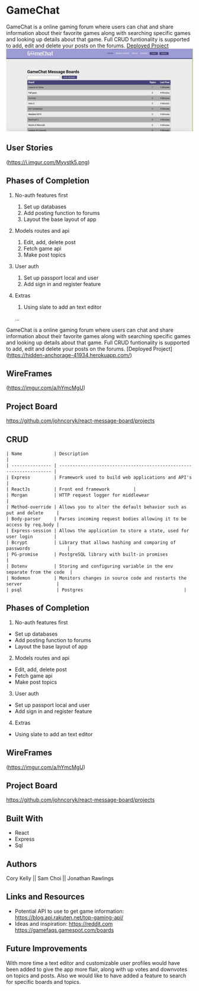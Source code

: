 # GameChat 

GameChat is a online gaming forum where users can chat and share information about their favorite games along with searching specific games and looking up details about that game. Full CRUD funtionality is supported to add, edit and delete your posts on the forums. [Deployed Project](https://dry-mountain-75273.herokuapp.com/)
![Image of Homescreen](./client/src/img/Homepage.png)

## User Stories
(https://i.imgur.com/Myvstk5.png)

## Phases of Completion
1. No-auth features first
    1. Set up databases
    2. Add posting function to forums
    3. Layout the base layout of app
2. Models routes and api
    1. Edit, add, delete post
    2. Fetch game api 
    3. Make post topics
3. User auth 
    1. Set up passport local and user
    2. Add sign in and register feature
    
4. Extras
    1. Using slate to add an text editor
    
    ...

GameChat is a online gaming forum where users can chat and share information about their favorite games along with searching specific games and looking up details about that game. Full CRUD funtionality is supported to add, edit and delete your posts on the forums. [Deployed Project] (https://hidden-anchorage-41934.herokuapp.com/)



## WireFrames
(https://imgur.com/a/hYmcMgU)

## Project Board
https://github.com/johncoryk/react-message-board/projects

## CRUD 
```
| Name            | Description                                                         |
| --------------- | ------------------------------------------------------------------- |
| Express         | Framework used to build web applications and API's                  |
| ReactJs         | Front end framework         |
| Morgan          | HTTP request logger for middlewear                                  |
| Method-override | Allows you to alter the default behavior such as put and delete     |
| Body-parser     | Parses incoming request bodies allowing it to be access by req.body |
| Express-session | Allows the application to store a state, used for user login        |
| Bcrypt          | Library that allows hashing and comparing of passwords              |
| PG-promise      | PostgreSQL library with built-in promises                           |
| Dotenv          | Storing and configuring variable in the env separate from the code  |
| Nodemon         | Monitors changes in source code and restarts the server             |
| psql             | Postgres                                      |

```

## Phases of Completion
1. No-auth features first
  - Set up databases
  - Add posting function to forums
  - Layout the base layout of app
2. Models routes and api
  - Edit, add, delete post
  - Fetch game api 
  - Make post topics
3. User auth 
  - Set up passport local and user
  - Add sign in and register feature
    
4. Extras
  - Using slate to add an text editor
    

## WireFrames
(https://imgur.com/a/hYmcMgU)

## Project Board
https://github.com/johncoryk/react-message-board/projects



## Built With
- React
- Express
- Sql

## Authors

Cory Kelly  ||  Sam Choi || Jonathan Rawlings 

## Links and Resources 
- Potential API to use to get game information: https://blog.api.rakuten.net/top-gaming-api/
- Ideas and inspiration: https://reddit.com https://gamefaqs.gamespot.com/boards




## Future Improvements
With more time a text editor and customizable user profiles would have been added to give the app more flair, along with up votes and downvotes on topics and posts. Also we would like to have added a feature to search for specific boards and topics.

